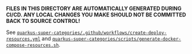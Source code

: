 **FILES IN THIS DIRECTORY ARE AUTOMATICALLY GENERATED DURING CI/CD.
ANY LOCAL CHANGES YOU MAKE SHOULD NOT BE COMMITTED BACK TO SOURCE CONTROL!**

See [`quarkus-super-categories/.github/workflows/create-deploy-resources.yml`](../../../.github/workflows/create-deploy-resources.yml) and [`quarkus-super-categories/scripts/generate-docker-compose-resources.sh`](../../../scripts/generate-docker-compose-resources.sh).
